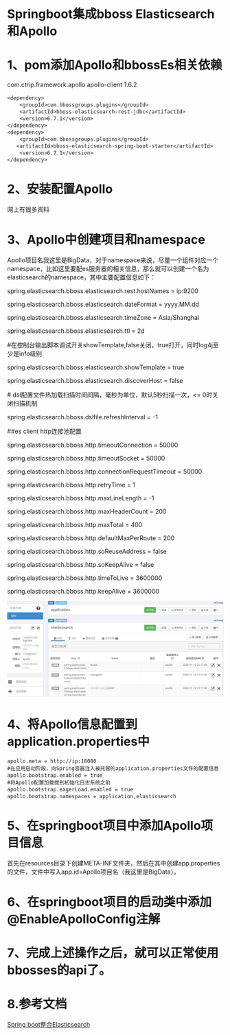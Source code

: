 # Springboot集成bboss Elasticsearch和Apollo

# 1、pom添加Apollo和bbossEs相关依赖

<dependency>
   <groupId>com.ctrip.framework.apollo</groupId>
   <artifactId>apollo-client</artifactId>
   <version>1.6.2</version>
 </dependency>

```
<dependency>
    <groupId>com.bbossgroups.plugins</groupId>
    <artifactId>bboss-elasticsearch-rest-jdbc</artifactId>
    <version>6.7.1</version>
</dependency>
<dependency>
    <groupId>com.bbossgroups.plugins</groupId>
   <artifactId>bboss-elasticsearch-spring-boot-starter</artifactId>
    <version>6.7.1</version>
</dependency>
```

 

 

# 2、安装配置Apollo

网上有很多资料

# 3、Apollo中创建项目和namespace

Apollo项目名我这里是BigData，对于namespace来说，尽量一个组件对应一个namespace，比如这里要配es服务器的相关信息，那么就可以创建一个名为elasticsearch的namespace，其中主要配置信息如下：

spring.elasticsearch.bboss.elasticsearch.rest.hostNames = ip:9200

spring.elasticsearch.bboss.elasticsearch.dateFormat = yyyy.MM.dd

spring.elasticsearch.bboss.elasticsearch.timeZone = Asia/Shanghai

spring.elasticsearch.bboss.elasticsearch.ttl = 2d

\#在控制台输出脚本调试开关showTemplate,false关闭，true打开，同时log4j至少是info级别

spring.elasticsearch.bboss.elasticsearch.showTemplate = true

spring.elasticsearch.bboss.elasticsearch.discoverHost = false

\# dsl配置文件热加载扫描时间间隔，毫秒为单位，默认5秒扫描一次，<= 0时关闭扫描机制

spring.elasticsearch.bboss.dslfile.refreshInterval = -1

\##es client http连接池配置

spring.elasticsearch.bboss.http.timeoutConnection = 50000

spring.elasticsearch.bboss.http.timeoutSocket = 50000

spring.elasticsearch.bboss.http.connectionRequestTimeout = 50000

spring.elasticsearch.bboss.http.retryTime = 1

spring.elasticsearch.bboss.http.maxLineLength = -1

spring.elasticsearch.bboss.http.maxHeaderCount = 200

spring.elasticsearch.bboss.http.maxTotal = 400

spring.elasticsearch.bboss.http.defaultMaxPerRoute = 200

spring.elasticsearch.bboss.http.soReuseAddress = false

spring.elasticsearch.bboss.http.soKeepAlive = false

spring.elasticsearch.bboss.http.timeToLive = 3600000

spring.elasticsearch.bboss.http.keepAlive = 3600000

![img](images/applo.png)

# 4、将Apollo信息配置到application.properties中

```
apollo.meta = http://ip:18080
#在应用启动阶段，向Spring容器注入被托管的application.properties文件的配置信息
apollo.bootstrap.enabled = true
#将Apollo配置加载提到初始化日志系统之前
apollo.bootstrap.eagerLoad.enabled = true
apollo.bootstrap.namespaces = application,elasticsearch
```

 

# 5、在springboot项目中添加Apollo项目信息

首先在resources目录下创建META-INF文件夹，然后在其中创建app.properties的文件，文件中写入app.id=Apollo项目名（我这里是BigData）。

# 6、在springboot项目的启动类中添加@EnableApolloConfig注解

# 7、完成上述操作之后，就可以正常使用bbosses的api了。

# 8.参考文档

[Spring boot整合Elasticsearch](https://esdoc.bbossgroups.com/#/spring-booter-with-bboss?id=spring-boot整合elasticsearch案例分享)

